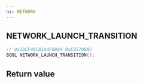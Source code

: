 ```yaml
---
ns: NETWORK
---
```

## NETWORK_LAUNCH_TRANSITION

```c
// 0x2DCF46CB1A4F0884 0xE3570BA2
BOOL NETWORK_LAUNCH_TRANSITION();
```


## Return value
